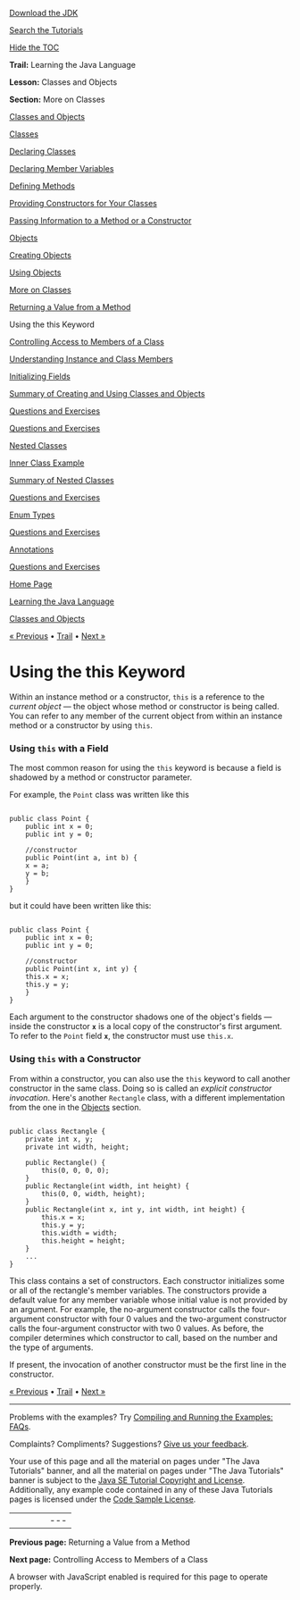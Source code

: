 [Download
the JDK](http://java.sun.com/javase/6/download.jsp)
  
[Search the
Tutorials](../../search.html)
  
[Hide the TOC](javascript:toggleLeft())

**Trail:** Learning the Java Language
  
**Lesson:** Classes and Objects
  
**Section:** More on Classes

[Classes and Objects](index.html)

[Classes](classes.html)

[Declaring Classes](classdecl.html)

[Declaring Member Variables](variables.html)

[Defining Methods](methods.html)

[Providing Constructors for Your Classes](constructors.html)

[Passing Information to a Method or a Constructor](arguments.html)

[Objects](objects.html)

[Creating Objects](objectcreation.html)

[Using Objects](usingobject.html)

[More on Classes](more.html)

[Returning a Value from a Method](returnvalue.html)

Using the this Keyword

[Controlling Access to Members of a Class](accesscontrol.html)

[Understanding Instance and Class Members](classvars.html)

[Initializing Fields](initial.html)

[Summary of Creating and Using Classes and Objects](summaryclasses.html)

[Questions and Exercises](QandE/creating-questions.html)

[Questions and Exercises](QandE/objects-questions.html)

[Nested Classes](nested.html)

[Inner Class Example](innerclasses.html)

[Summary of Nested Classes](summarynested.html)

[Questions and Exercises](QandE/nested-questions.html)

[Enum Types](enum.html)

[Questions and Exercises](QandE/enum-questions.html)

[Annotations](annotations.html)

[Questions and Exercises](QandE/annotations-questions.html)

[Home Page](../../index.html)
>
[Learning the Java Language](../index.html)
>
[Classes and Objects](index.html)

[« Previous](returnvalue.html) • [Trail](../TOC.html) • [Next »](accesscontrol.html)

# Using the this Keyword

Within an instance method or a constructor, `this` is
a reference to the *current object* — the object whose
method or constructor is being called. You can refer to any member
of the current object from within an instance method or a constructor
by using `this`.

### Using `this` with a Field

The most common reason for using the `this` keyword is
because a field is shadowed by a method or
constructor parameter.

For example, the `Point` class was written like this

```

public class Point {
    public int x = 0;
    public int y = 0;
	
    //constructor
    public Point(int a, int b) {
	x = a;
	y = b;
    }
}

```

but it could have been written like this:

```

public class Point {
    public int x = 0;
    public int y = 0;
	
    //constructor
    public Point(int x, int y) {
	this.x = x;
	this.y = y;
    }
}

```

Each argument to the constructor shadows one of the object's fields —
inside the constructor **`x`** is a local copy of the constructor's
first argument. To refer to the
`Point` field **`x`**,
the constructor must use `this.x`.

### Using `this` with a Constructor

From within a constructor, you can also use the `this` keyword
to call another constructor in the same class. Doing so is called an
*explicit constructor invocation*. Here's another `Rectangle`
class, with a different implementation from the one in the
[Objects](../javaOO/objects.html) section.

```

public class Rectangle {
    private int x, y;
    private int width, height;
	
    public Rectangle() {
        this(0, 0, 0, 0);
    }
    public Rectangle(int width, int height) {
        this(0, 0, width, height);
    }
    public Rectangle(int x, int y, int width, int height) {
        this.x = x;
        this.y = y;
        this.width = width;
        this.height = height;
    }
    ...
}

```

This class contains a set of constructors. Each constructor initializes
some or all of the rectangle's member variables. The constructors
provide a default value for any member variable whose initial value
is not provided by an argument. For example, the no-argument constructor
calls the four-argument constructor with four 0 values and the two-argument constructor
calls the four-argument constructor with two 0 values.
As before, the compiler determines which constructor to call, based
on the number and the type of arguments.

If present, the invocation of another constructor must be the first
line in the constructor.

[« Previous](returnvalue.html)
•
[Trail](../TOC.html)
•
[Next »](accesscontrol.html)

---

Problems with the examples? Try [Compiling and Running
the Examples: FAQs](../../information/run-examples.html).
  
Complaints? Compliments? Suggestions? [Give
us your feedback](http://download.oracle.com/javase/feedback.html).

Your use of this page and all the material on pages under "The Java Tutorials" banner,
and all the material on pages under "The Java Tutorials" banner is subject to the [Java SE Tutorial Copyright
and License](../../information/license.html).
Additionally, any example code contained in any of these Java
Tutorials pages is licensed under the
[Code
Sample License](http://developers.sun.com/license/berkeley_license.html).

|  |  |  |  |  |
| --- | --- | --- | --- | --- |
| |  |  | | --- | --- | | duke image | Oracle logo | | [About Oracle](http://www.oracle.com/us/corporate/index.html) | [Oracle Technology Network](http://www.oracle.com/technology/index.html) | [Terms of Service](https://www.samplecode.oracle.com/servlets/CompulsoryClickThrough?type=TermsOfService) | Copyright © 1995, 2011 Oracle and/or its affiliates. All rights reserved. |

**Previous page:** Returning a Value from a Method
  
**Next page:** Controlling Access to Members of a Class




A browser with JavaScript enabled is required for this page to operate properly.